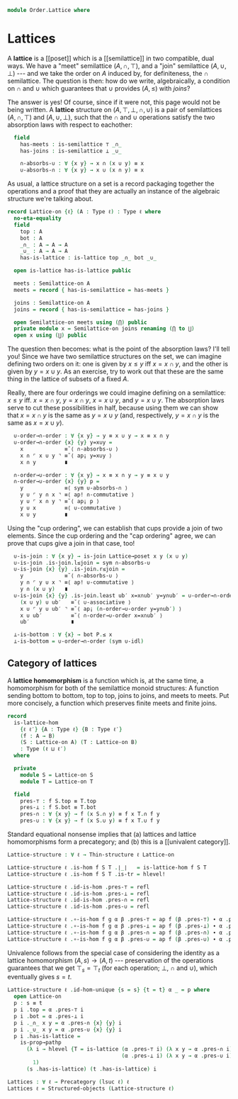 <!--
```agda
open import Cat.Displayed.Univalence.Thin
open import Cat.Prelude

open import Order.Diagram.Lub
open import Order.Semilattice
open import Order.Base

import Order.Reasoning as Pr
```
-->

```agda
module Order.Lattice where
```

# Lattices

A **lattice** is a [[poset]] which is a [[semilattice]] in two compatible,
dual ways. We have a "meet" semilattice $(A, \cap, \top)$, and a "join"
semilattice $(A, \cup, \bot)$ --- and we take the order on $A$ induced
by, for definiteness, the $\cap$ semilattice. The question is then: how
do we write, algebraically, a condition on $\cap$ and $\cup$ which
guarantees that $\cup$ provides $(A, \le)$ with *joins*?

<!--
```agda
record
  is-lattice
    {ℓ} {A : Type ℓ}
    (⊤ : A) (_∩_ : A → A → A)
    (⊥ : A) (_∪_ : A → A → A)
  : Type ℓ
  where

  no-eta-equality
```
-->

The answer is yes! Of course, since if it were not, this page would not
be being written. A **lattice** structure on $(A, \top, \bot, \cap,
\cup)$ is a pair of semilattices $(A, \cap, \top)$ and $(A, \cup,
\bot)$, such that the $\cap$ and $\cup$ operations satisfy the two
absorption laws with respect to eachother:

```agda
  field
    has-meets : is-semilattice ⊤ _∩_
    has-joins : is-semilattice ⊥ _∪_

    ∩-absorbs-∪ : ∀ {x y} → x ∩ (x ∪ y) ≡ x
    ∪-absorbs-∩ : ∀ {x y} → x ∪ (x ∩ y) ≡ x
```

<!--
```agda
  open is-semilattice has-meets public
    renaming ( associative to ∩-associative
             ; commutative to ∩-commutative
             ; idempotent  to ∩-idempotent
             ; idl         to ∩-idl
             ; idr         to ∩-idr
             )
    hiding ( has-is-magma ; has-is-semigroup )

  open is-semilattice has-joins public
    renaming ( associative to ∪-associative
             ; commutative to ∪-commutative
             ; idempotent  to ∪-idempotent
             ; idl         to ∪-idl
             ; idr         to ∪-idr
             )
    hiding ( underlying-set ; has-is-magma ; has-is-set ; magma-hlevel )

private unquoteDecl eqv = declare-record-iso eqv (quote is-lattice)

instance
  H-Level-is-lattice
    : ∀ {ℓ} {A : Type ℓ} {top bot : A} {meet join : A → A → A} {n}
    → H-Level (is-lattice top meet bot join) (suc n)
  H-Level-is-lattice = prop-instance λ x →
    let open is-lattice x in Iso→is-hlevel 1 eqv (hlevel 1) x
```
-->

As usual, a lattice structure on a set is a record packaging together
the operations and a proof that they are actually an instance of the
algebraic structure we're talking about.

```agda
record Lattice-on {ℓ} (A : Type ℓ) : Type ℓ where
  no-eta-equality
  field
    top : A
    bot : A
    _∩_ : A → A → A
    _∪_ : A → A → A
    has-is-lattice : is-lattice top _∩_ bot _∪_

  open is-lattice has-is-lattice public

  meets : Semilattice-on A
  meets = record { has-is-semilattice = has-meets }

  joins : Semilattice-on A
  joins = record { has-is-semilattice = has-joins }

  open Semilattice-on meets using (⋂) public
  private module x = Semilattice-on joins renaming (⋂ to ⋃)
  open x using (⋃) public
```

<!--
```agda
module _ {ℓ} (L : Σ (Set ℓ) λ A → Lattice-on ∣ A ∣) where
  open Lattice-on (L .snd)

  Lattice→poset : Poset ℓ ℓ
  Lattice→poset =
    Meet-semi-lattice .Functor.F₀
      (L .fst , record { has-is-semilattice = has-meets })

  private module P = Pr Lattice→poset
```
-->

The question then becomes: what is the point of the absorption laws?
I'll tell you! Since we have two semilattice structures on the set, we
can imagine defining two orders on it: one is given by $x \le y$ iff $x
= x \cap y$, and the other is given by $y = x \cup y$. As an exercise,
try to work out that these are the same thing in the lattice of subsets
of a fixed $A$.

Really, there are four orderings we could imagine defining on a
semilattice: $x \le y$ iff. $x = x \cap y$, $y = x \cap y$, $x = x \cup
y$, and $y = x \cup y$. The absorption laws serve to cut these
possibilities in half, because using them we can show that $x = x \cap
y$ is the same as $y = x \cup y$ (and, respectively, $y = x \cap y$ is
the same as $x = x \cup y$).

```agda
  ∪-order→∩-order : ∀ {x y} → y ≡ x ∪ y → x ≡ x ∩ y
  ∪-order→∩-order {x} {y} y=x∪y =
    x             ≡˘⟨ ∩-absorbs-∪ ⟩
    x ∩ ⌜ x ∪ y ⌝ ≡˘⟨ ap¡ y=x∪y ⟩
    x ∩ y         ∎

  ∩-order→∪-order : ∀ {x y} → x ≡ x ∩ y → y ≡ x ∪ y
  ∩-order→∪-order {x} {y} p =
    y             ≡⟨ sym ∪-absorbs-∩ ⟩
    y ∪ ⌜ y ∩ x ⌝ ≡⟨ ap! ∩-commutative ⟩
    y ∪ ⌜ x ∩ y ⌝ ≡˘⟨ ap¡ p ⟩
    y ∪ x         ≡⟨ ∪-commutative ⟩
    x ∪ y         ∎
```

Using the "cup ordering", we can establish that cups provide a join of
two elements. Since the cup ordering and the "cap ordering" agree, we
can prove that cups give a join in that case, too!

```agda
  ∪-is-join : ∀ {x y} → is-join Lattice→poset x y (x ∪ y)
  ∪-is-join .is-join.l≤join = sym ∩-absorbs-∪
  ∪-is-join {x} {y} .is-join.r≤join =
    y             ≡˘⟨ ∩-absorbs-∪ ⟩
    y ∩ ⌜ y ∪ x ⌝ ≡⟨ ap! ∪-commutative ⟩
    y ∩ (x ∪ y)   ∎
  ∪-is-join {x} {y} .is-join.least ub′ x=x∩ub′ y=y∩ub′ = ∪-order→∩-order $ sym $
    (x ∪ y) ∪ ub′   ≡˘⟨ ∪-associative ⟩
    x ∪ ⌜ y ∪ ub′ ⌝ ≡˘⟨ ap¡ (∩-order→∪-order y=y∩ub′) ⟩
    x ∪ ub′         ≡˘⟨ ∩-order→∪-order x=x∩ub′ ⟩
    ub′             ∎

  ⊥-is-bottom : ∀ {x} → bot P.≤ x
  ⊥-is-bottom = ∪-order→∩-order (sym ∪-idl)
```

## Category of lattices

A **lattice homomorphism** is a function which is, at the same time, a
homomorphism for both of the semilattice monoid structures: A function
sending bottom to bottom, top to top, joins to joins, and meets to
meets. Put more concisely, a function which preserves finite meets and
finite joins.

```agda
record
  is-lattice-hom
    {ℓ ℓ′} {A : Type ℓ} {B : Type ℓ′}
    (f : A → B)
    (S : Lattice-on A) (T : Lattice-on B)
    : Type (ℓ ⊔ ℓ′)
  where

  private
    module S = Lattice-on S
    module T = Lattice-on T

  field
    pres-⊤ : f S.top ≡ T.top
    pres-⊥ : f S.bot ≡ T.bot
    pres-∩ : ∀ {x y} → f (x S.∩ y) ≡ f x T.∩ f y
    pres-∪ : ∀ {x y} → f (x S.∪ y) ≡ f x T.∪ f y
```

<!--
```agda
private unquoteDecl eqv′ = declare-record-iso eqv′ (quote is-lattice-hom)

instance
  H-Level-is-lattice-hom
    : ∀ {ℓ ℓ′} {A : Type ℓ} {B : Type ℓ′}
    → {S : Lattice-on A} {T : Lattice-on B}
    → ∀ {f : A → B} {n}
    → H-Level (is-lattice-hom f S T) (suc n)
  H-Level-is-lattice-hom {T = T} = prop-instance $
    let open is-lattice (T .Lattice-on.has-is-lattice)
     in Iso→is-hlevel 1 eqv′ (hlevel 1)

open is-lattice-hom
```
-->

Standard equational nonsense implies that (a) lattices and lattice
homomorphisms form a precategory; and (b) this is a [[univalent
category]].

```agda
Lattice-structure : ∀ ℓ → Thin-structure ℓ Lattice-on

Lattice-structure ℓ .is-hom f S T .∣_∣   = is-lattice-hom f S T
Lattice-structure ℓ .is-hom f S T .is-tr = hlevel!

Lattice-structure ℓ .id-is-hom .pres-⊤ = refl
Lattice-structure ℓ .id-is-hom .pres-⊥ = refl
Lattice-structure ℓ .id-is-hom .pres-∩ = refl
Lattice-structure ℓ .id-is-hom .pres-∪ = refl

Lattice-structure ℓ .∘-is-hom f g α β .pres-⊤ = ap f (β .pres-⊤) ∙ α .pres-⊤
Lattice-structure ℓ .∘-is-hom f g α β .pres-⊥ = ap f (β .pres-⊥) ∙ α .pres-⊥
Lattice-structure ℓ .∘-is-hom f g α β .pres-∩ = ap f (β .pres-∩) ∙ α .pres-∩
Lattice-structure ℓ .∘-is-hom f g α β .pres-∪ = ap f (β .pres-∪) ∙ α .pres-∪
```

Univalence follows from the special case of considering the identity as
a lattice homomorphism $(A, s) \to (A, t)$ --- preservation of the
operations guarantees that we get $\top_s = \top_t$ (for each operation;
$\bot$, $\cap$ and $\cup$), which eventually gives $s = t$.

```agda
Lattice-structure ℓ .id-hom-unique {s = s} {t = t} α _ = p where
  open Lattice-on
  p : s ≡ t
  p i .top = α .pres-⊤ i
  p i .bot = α .pres-⊥ i
  p i ._∩_ x y = α .pres-∩ {x} {y} i
  p i ._∪_ x y = α .pres-∪ {x} {y} i
  p i .has-is-lattice =
    is-prop→pathp
      (λ i → hlevel {T = is-lattice (α .pres-⊤ i) (λ x y → α .pres-∩ i)
                                    (α .pres-⊥ i) (λ x y → α .pres-∪ i)}
        1)
      (s .has-is-lattice) (t .has-is-lattice) i

Lattices : ∀ ℓ → Precategory (lsuc ℓ) ℓ
Lattices ℓ = Structured-objects (Lattice-structure ℓ)
```

<!--
```agda
Lattice : ∀ ℓ → Type (lsuc ℓ)
Lattice ℓ = Precategory.Ob (Lattices ℓ)

record make-lattice {ℓ} (A : Type ℓ) : Type ℓ where
  no-eta-equality
  field
    has-is-set : is-set A
    cup : A → A → A
    cap : A → A → A
    top : A
    bot : A

    cup-assoc      : ∀ {x y z} → cup x (cup y z) ≡ cup (cup x y) z
    cup-commutes   : ∀ {x y} → cup x y ≡ cup y x
    cup-idempotent : ∀ {x} → cup x x ≡ x
    cup-idl        : ∀ {x} → cup bot x ≡ x

    cap-assoc      : ∀ {x y z} → cap x (cap y z) ≡ cap (cap x y) z
    cap-commutes   : ∀ {x y} → cap x y ≡ cap y x
    cap-idempotent : ∀ {x} → cap x x ≡ x
    cap-idl        : ∀ {x} → cap top x ≡ x

    cap-absorbs : ∀ {x y} → cap x (cup x y) ≡ x
    cup-absorbs : ∀ {x y} → cup x (cap x y) ≡ x

  make-meets : make-semilattice A
  make-meets .make-semilattice.has-is-set  = has-is-set
  make-meets .make-semilattice.top         = top
  make-meets .make-semilattice.op          = cap
  make-meets .make-semilattice.idl         = cap-idl
  make-meets .make-semilattice.associative = cap-assoc
  make-meets .make-semilattice.commutative = cap-commutes
  make-meets .make-semilattice.idempotent  = cap-idempotent

  make-joins : make-semilattice A
  make-joins .make-semilattice.has-is-set  = has-is-set
  make-joins .make-semilattice.top         = bot
  make-joins .make-semilattice.op          = cup
  make-joins .make-semilattice.idl         = cup-idl
  make-joins .make-semilattice.associative = cup-assoc
  make-joins .make-semilattice.commutative = cup-commutes
  make-joins .make-semilattice.idempotent  = cup-idempotent

open make-lattice
open Lattice-on
open is-lattice
open is-semilattice

to-lattice : ∀ {ℓ} (A : Type ℓ) → make-lattice A → Lattice ℓ
∣ to-lattice A x .fst ∣ = A
to-lattice A x .fst .is-tr = x .has-is-set
to-lattice A x .snd .top = x .top
to-lattice A x .snd .bot = x .bot
to-lattice A x .snd ._∩_ = x .cap
to-lattice A x .snd ._∪_ = x .cup
to-lattice A x .snd .has-is-lattice .has-meets = to-semilattice-on (make-meets x) .Semilattice-on.has-is-semilattice
to-lattice A x .snd .has-is-lattice .has-joins = to-semilattice-on (make-joins x) .Semilattice-on.has-is-semilattice
to-lattice A x .snd .has-is-lattice .∩-absorbs-∪ = x .cap-absorbs
to-lattice A x .snd .has-is-lattice .∪-absorbs-∩ = x .cup-absorbs
```
-->
